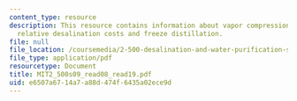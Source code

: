 ```yaml
---
content_type: resource
description: This resource contains information about vapor compression distillation,
  relative desalination costs and freeze distillation.
file: null
file_location: /coursemedia/2-500-desalination-and-water-purification-spring-2009/e6507a6714a7a88d474f6435a02ece9d_MIT2_500s09_read08_read19.pdf
file_type: application/pdf
resourcetype: Document
title: MIT2_500s09_read08_read19.pdf
uid: e6507a67-14a7-a88d-474f-6435a02ece9d
---
```

